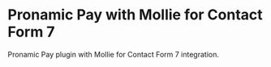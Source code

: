 # Pronamic Pay with Mollie for Contact Form 7

Pronamic Pay plugin with Mollie for Contact Form 7 integration.
